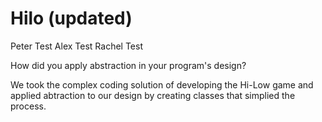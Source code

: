 # Hilo (updated)

Peter Test
Alex Test
Rachel Test

How did you apply abstraction in your program's design?

We took the complex coding solution of developing the Hi-Low game and applied abtraction to our design by creating classes that simplied the process.
